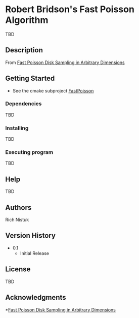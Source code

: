# Robert Bridson's Fast Poisson Algorithm
TBD 

## Description
From [Fast Poisson Disk Sampling in Arbitrary Dimensions](https://www.cs.ubc.ca/~rbridson/docs/bridson-siggraph07-poissondisk.pdf)

## Getting Started
* See the cmake subproject [FastPoisson](FastPoisson)

### Dependencies
TBD

### Installing
TBD

### Executing program
TBD

## Help
TBD

## Authors
Rich Nistuk

## Version History
* 0.1
    * Initial Release

## License
TBD

## Acknowledgments
*[Fast Poisson Disk Sampling in Arbitrary Dimensions](https://www.cs.ubc.ca/~rbridson/docs/bridson-siggraph07-poissondisk.pdf)
